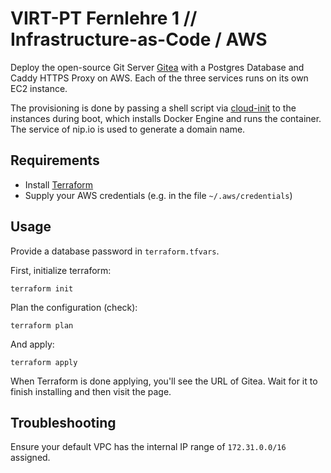 # VIRT-PT Fernlehre 1 // Infrastructure-as-Code / AWS

Deploy the open-source Git Server [Gitea](https://gitea.io)
with a Postgres Database and Caddy HTTPS Proxy on AWS.
Each of the three services runs on its own EC2 instance.

The provisioning is done by passing a shell script via
[cloud-init](https://cloudinit.readthedocs.io/en/latest/)
to the instances during boot, which installs
Docker Engine and runs the container. The service of nip.io
is used to generate a domain name.

## Requirements

- Install [Terraform](https://www.terraform.io/downloads)
- Supply your AWS credentials (e.g. in the file `~/.aws/credentials`)

## Usage

Provide a database password in `terraform.tfvars`.

First, initialize terraform:

    terraform init

Plan the configuration (check):

    terraform plan

And apply:

    terraform apply

When Terraform is done applying, you'll see the URL of Gitea.
Wait for it to finish installing and then visit the page.

## Troubleshooting

Ensure your default VPC has the internal IP range of `172.31.0.0/16` assigned.

